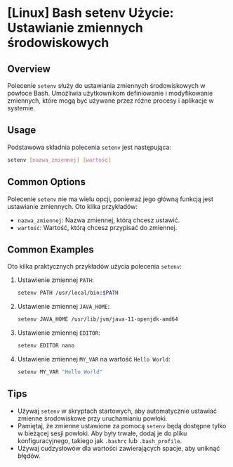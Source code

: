 # [Linux] Bash setenv Użycie: Ustawianie zmiennych środowiskowych

## Overview
Polecenie `setenv` służy do ustawiania zmiennych środowiskowych w powłoce Bash. Umożliwia użytkownikom definiowanie i modyfikowanie zmiennych, które mogą być używane przez różne procesy i aplikacje w systemie.

## Usage
Podstawowa składnia polecenia `setenv` jest następująca:

```bash
setenv [nazwa_zmiennej] [wartość]
```

## Common Options
Polecenie `setenv` nie ma wielu opcji, ponieważ jego główną funkcją jest ustawianie zmiennych. Oto kilka przykładów:

- `nazwa_zmiennej`: Nazwa zmiennej, którą chcesz ustawić.
- `wartość`: Wartość, którą chcesz przypisać do zmiennej.

## Common Examples
Oto kilka praktycznych przykładów użycia polecenia `setenv`:

1. Ustawienie zmiennej `PATH`:
   ```bash
   setenv PATH /usr/local/bin:$PATH
   ```

2. Ustawienie zmiennej `JAVA_HOME`:
   ```bash
   setenv JAVA_HOME /usr/lib/jvm/java-11-openjdk-amd64
   ```

3. Ustawienie zmiennej `EDITOR`:
   ```bash
   setenv EDITOR nano
   ```

4. Ustawienie zmiennej `MY_VAR` na wartość `Hello World`:
   ```bash
   setenv MY_VAR "Hello World"
   ```

## Tips
- Używaj `setenv` w skryptach startowych, aby automatycznie ustawiać zmienne środowiskowe przy uruchamianiu powłoki.
- Pamiętaj, że zmienne ustawione za pomocą `setenv` będą dostępne tylko w bieżącej sesji powłoki. Aby były trwałe, dodaj je do pliku konfiguracyjnego, takiego jak `.bashrc` lub `.bash_profile`.
- Używaj cudzysłowów dla wartości zawierających spacje, aby uniknąć błędów.